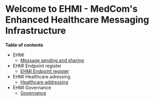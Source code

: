 # Welcome to EHMI - MedCom's Enhanced Healthcare Messaging Infrastructure

**Table of contents**

- EHMI 
  - [Message sending and sharing](/assets/documents/message-sending-and-sharing/index.md)
- EHMI Endpoint register
  - [EHMI Endpoint register](/assets/documents/postkasseregister/index.md)
- EHMI Healthcare adressing
  - [Healthcare addressing](/assets/documents/sundhedsadressering/index.md)
- EHMI Governance
  - [Governance](/assets/documents/governance/index.md)
